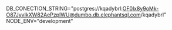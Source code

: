 DB_CONECTION_STRING="postgres://kqadybrl:OF0lx8y9oMk-O87JyvIkXW82AePzpIWU@dumbo.db.elephantsql.com/kqadybrl"
NODE_ENV="development"
